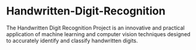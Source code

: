 # Handwritten-Digit-Recognition
The Handwritten Digit Recognition Project is an innovative and practical application of machine learning and computer vision techniques designed to accurately identify and classify handwritten digits.
